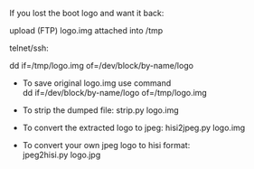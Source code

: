 If you lost the boot logo and want it back:

upload (FTP) logo.img attached into /tmp 

telnet/ssh: 

dd if=/tmp/logo.img of=/dev/block/by-name/logo 

- To save original logo.img use command  
dd if=/dev/block/by-name/logo of=/tmp/logo.img 

- To strip the dumped file: 
strip.py logo.img 

- To convert the extracted logo to jpeg: 
hisi2jpeg.py logo.img 

- To convert your own jpeg logo to hisi format:  
jpeg2hisi.py logo.jpg
